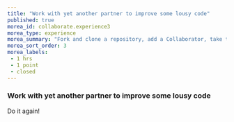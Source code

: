 ```yaml
---
title: "Work with yet another partner to improve some lousy code"
published: true
morea_id: collaborate.experience3
morea_type: experience
morea_summary: "Fork and clone a repository, add a Collaborator, take turns editing the code, profit"
morea_sort_order: 3
morea_labels:
 - 1 hrs
 - 1 point
 - closed
---
```


### Work with yet another partner to improve some lousy code

Do it again!
